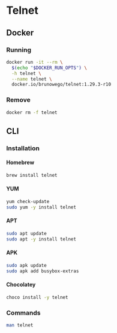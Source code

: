 # Telnet

## Docker

### Running

```sh
docker run -it --rm \
  $(echo "$DOCKER_RUN_OPTS") \
  -h telnet \
  --name telnet \
  docker.io/brunowego/telnet:1.29.3-r10
```

### Remove

```sh
docker rm -f telnet
```

## CLI

### Installation

#### Homebrew

```sh
brew install telnet
```

#### YUM

```sh
yum check-update
sudo yum -y install telnet
```

#### APT

```sh
sudo apt update
sudo apt -y install telnet
```

#### APK

```sh
sudo apk update
sudo apk add busybox-extras
```

#### Chocolatey

```sh
choco install -y telnet
```

### Commands

```sh
man telnet
```
